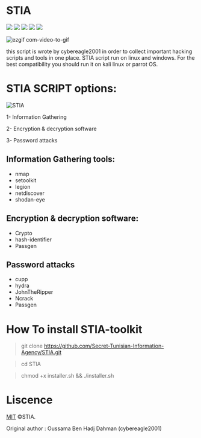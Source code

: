 # STIA

  <a target="_blank" href="LICENSE" title="License: MIT"><img src="https://img.shields.io/badge/License-MIT-blue.svg"></a>
  <a target="_blank" href="Version" title="Version"><img src="https://img.shields.io/badge/version-0.4-red"></a>
  <a target="_blank" href="Language" title="Language"><img src="https://img.shields.io/badge/language-python3-BLUE"></a>
  <a target="_blank" href="Language" title="Language"><img src="https://img.shields.io/badge/language-bash-GREEN"></a>
   <a target="_blank" href="LICENSE" title="License: MIT"><img src="https://img.shields.io/badge/OS-linux-red.svg"></a>
   
![ezgif com-video-to-gif](https://user-images.githubusercontent.com/63789665/80873462-37fddd80-8ca8-11ea-9255-b12bff7167bb.gif)

this script is wrote by cybereagle2001 in order to collect important hacking scripts and tools in one place.
STIA script run on linux and windows. For the best compatibility you should run it on kali linux or parrot OS.
# STIA SCRIPT options: 

![STIA](https://user-images.githubusercontent.com/63789665/150527452-9a8f872e-9f7b-4ad0-9825-c163c80caf50.png)




1- Information Gathering

2- Encryption & decryption software

3- Password attacks

## Information Gathering tools:

* nmap
* setoolkit
* legion
* netdiscover
* shodan-eye

## Encryption & decryption software:

* Crypto
* hash-identifier
* Passgen

## Password attacks

* cupp
* hydra
* JohnTheRipper
* Ncrack
* Passgen
# How To install STIA-toolkit

> git clone https://github.com/Secret-Tunisian-Information-Agency/STIA.git

> cd STIA

> chmod +x installer.sh && ./installer.sh


# Liscence 
[MIT](https://choosealicense.com/licenses/mit/) ©STIA.

Original author : Oussama Ben Hadj Dahman (cybereagle2001)

